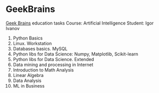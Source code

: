 # GeekBrains
[Geek Brains](https://gb.ru/) education tasks
Course: Artificial Intelligence
Student: Igor Ivanov

01. Python Basics 
02. Linux. Workstation
03. Databases basics. MySQL
04. Python libs for Data Science: Numpy, Matplotlib, Scikit-learn
05. Python libs for Data Science. Extended
06. Data mining and processing in Internet
07. Introduction to Math Analysis
08. Linear Algebra
09. Data Analysis
10. ML in Business

